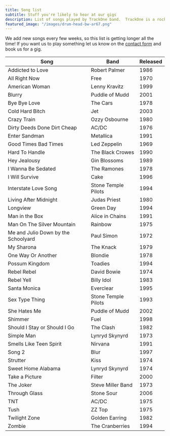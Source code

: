 ```yaml
---
title: Song list
subtitle: Stuff you're likely to hear at our gigs
description: List of songs played by TrackOne band.  TrackOne is a rock & roll cover band in Central Connecticut
featured_image: "/images/drum-head-bw-ar67.png"
---
```


We add new songs every few weeks, so this list is getting longer all the time!
If you want us to play something let us know on the [contact form](/contact) and book us for a gig.


| Song                                 | Band                 | Released  |
|--------------------------------------|----------------------|-----------|
| Addicted to Love                     | Robert Palmer        | 1986      |
| All Right Now                        | Free                 | 1970      |
| American Woman                       | Lenny Kravitz        | 1999      |
| Blurry                               | Puddle of Mudd       | 2001      |
| Bye Bye Love                         | The Cars             | 1978      |
| Cold Hard Bitch                      | Jet                  | 2003      |
| Crazy Train                          | Ozzy Osbourne        | 1980      |
| Dirty Deeds Done Dirt Cheap          | AC/DC                | 1976      |
| Enter Sandman                        | Metallica            | 1991      |
| Good Times Bad Times                 | Led Zeppelin         | 1969      |
| Hard To Handle                       | The Black Crowes     | 1990      |
| Hey Jealousy                         | Gin Blossoms         | 1989      |
| I Wanna Be Sedated                   | The Ramones          | 1978      |
| I Will Survive                       | Cake                 | 1996      |
| Interstate Love Song                 | Stone Temple Pilots  | 1994      |
| Living After Midnight                | Judas Priest         | 1980      |
| Longview                             | Green Day            | 1994      |
| Man in the Box                       | Alice in Chains      | 1991      |
| Man On The Silver Mountain           | Rainbow              | 1975      |
| Me and Julio Down by the Schoolyard  | Paul Simon           | 1972      |
| My Sharona                           | The Knack            | 1979      |
| One Way Or Another                   | Blondie              | 1978      |
| Possum Kingdom                       | Toadies              | 1994      |
| Rebel Rebel                          | David Bowie          | 1974      |
| Rebel Yell                           | Billy Idol           | 1983      |
| Santa Monica                         | Everclear            | 1995      |
| Sex Type Thing                       | Stone Temple Pilots  | 1993      |
| She Hates Me                         | Puddle of Mudd       | 2002      |
| Shimmer                              | Fuel                 | 1998      |
| Should I Stay or Should I Go         | The Clash            | 1982      |
| Simple Man                           | Lynryd Skynyrd       | 1973      |
| Smells Like Teen Spirit              | Nirvana              | 1991      |
| Song 2                               | Blur                 | 1997      |
| Strutter                             | Kiss                 | 1974      |
| Sweet Home Alabama                   | Lynryd Skynyrd       | 1974      |
| Take a Picture                       | Filter               | 2000      |
| The Joker                            | Steve Miller Band    | 1973      |
| Through Glass                        | Stone Sour           | 2006      |
| TNT                                  | AC/DC                | 1975      |
| Tush                                 | ZZ Top               | 1975      |
| Twilight Zone                        | Golden Earring       | 1982      |
| Zombie                               | The Cranberries      | 1994      |

